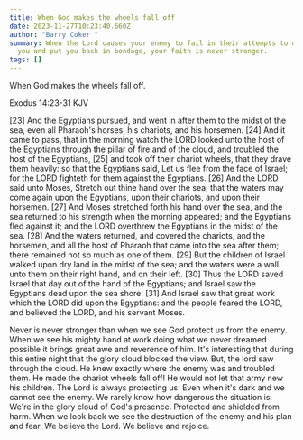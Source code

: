 ```yaml
---
title: When God makes the wheels fall off
date: 2023-11-27T10:23:40.660Z
author: "Barry Coker "
summary: When the Lord causes your enemy to fail in their attempts to destroy
  you and put you back in bondage, your faith is never stronger.
tags: []
---
```

‭‭When God makes the wheels fall off.

Exodus‬ ‭14:23‭-‬31‬ ‭KJV‬‬

\[23] And the Egyptians pursued, and went in after them to the midst of the sea, even all Pharaoh's horses, his chariots, and his horsemen. \[24] And it came to pass, that in the morning watch the LORD looked unto the host of the Egyptians through the pillar of fire and of the cloud, and troubled the host of the Egyptians, \[25] and took off their chariot wheels, that they drave them heavily: so that the Egyptians said, Let us flee from the face of Israel; for the LORD fighteth for them against the Egyptians. \[26] And the LORD said unto Moses, Stretch out thine hand over the sea, that the waters may come again upon the Egyptians, upon their chariots, and upon their horsemen. \[27] And Moses stretched forth his hand over the sea, and the sea returned to his strength when the morning appeared; and the Egyptians fled against it; and the LORD overthrew the Egyptians in the midst of the sea. \[28] And the waters returned, and covered the chariots, and the horsemen, and all the host of Pharaoh that came into the sea after them; there remained not so much as one of them. \[29] But the children of Israel walked upon dry land in the midst of the sea; and the waters were a wall unto them on their right hand, and on their left. \[30] Thus the LORD saved Israel that day out of the hand of the Egyptians; and Israel saw the Egyptians dead upon the sea shore. \[31] And Israel saw that great work which the LORD did upon the Egyptians: and the people feared the LORD, and believed the LORD, and his servant Moses. 

Never is never stronger than when we see God protect us from the enemy. When we see his mighty hand at work doing what we never dreamed possible it brings great awe and reverence of him. It's interesting that during this entire night that the glory cloud blocked the view. But, the lord saw through the cloud. He knew exactly where the enemy was and troubled them. He made the chariot wheels fall off! He would not let that army new his children. The Lord is always protecting us. Even when it's dark and we cannot see the enemy. We rarely know how dangerous the situation is. We're in the glory cloud of God's presence.  Protected and shielded from harm. When we look back we see the destruction of the enemy and his plan and fear. We believe the Lord. We believe and rejoice.
